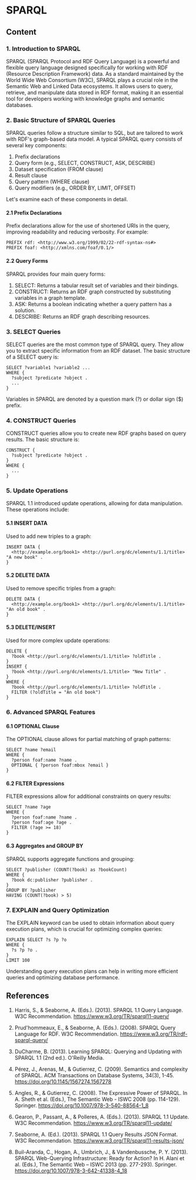 # SPARQL

## Content

### 1. Introduction to SPARQL

SPARQL (SPARQL Protocol and RDF Query Language) is a powerful and flexible query language designed specifically for working with RDF (Resource Description Framework) data. As a standard maintained by the World Wide Web Consortium (W3C), SPARQL plays a crucial role in the Semantic Web and Linked Data ecosystems. It allows users to query, retrieve, and manipulate data stored in RDF format, making it an essential tool for developers working with knowledge graphs and semantic databases.

### 2. Basic Structure of SPARQL Queries

SPARQL queries follow a structure similar to SQL, but are tailored to work with RDF's graph-based data model. A typical SPARQL query consists of several key components:

1. Prefix declarations
2. Query form (e.g., SELECT, CONSTRUCT, ASK, DESCRIBE)
3. Dataset specification (FROM clause)
4. Result clause
5. Query pattern (WHERE clause)
6. Query modifiers (e.g., ORDER BY, LIMIT, OFFSET)

Let's examine each of these components in detail.

#### 2.1 Prefix Declarations

Prefix declarations allow for the use of shortened URIs in the query, improving readability and reducing verbosity. For example:

```sparql
PREFIX rdf: <http://www.w3.org/1999/02/22-rdf-syntax-ns#>
PREFIX foaf: <http://xmlns.com/foaf/0.1/>
```

#### 2.2 Query Forms

SPARQL provides four main query forms:

1. SELECT: Returns a tabular result set of variables and their bindings.
2. CONSTRUCT: Returns an RDF graph constructed by substituting variables in a graph template.
3. ASK: Returns a boolean indicating whether a query pattern has a solution.
4. DESCRIBE: Returns an RDF graph describing resources.

### 3. SELECT Queries

SELECT queries are the most common type of SPARQL query. They allow you to extract specific information from an RDF dataset. The basic structure of a SELECT query is:

```sparql
SELECT ?variable1 ?variable2 ...
WHERE {
  ?subject ?predicate ?object .
  ...
}
```

Variables in SPARQL are denoted by a question mark (?) or dollar sign ($) prefix.

### 4. CONSTRUCT Queries

CONSTRUCT queries allow you to create new RDF graphs based on query results. The basic structure is:

```sparql
CONSTRUCT {
  ?subject ?predicate ?object .
}
WHERE {
  ...
}
```

### 5. Update Operations

SPARQL 1.1 introduced update operations, allowing for data manipulation. These operations include:

#### 5.1 INSERT DATA

Used to add new triples to a graph:

```sparql
INSERT DATA {
  <http://example.org/book1> <http://purl.org/dc/elements/1.1/title> "A new book" .
}
```

#### 5.2 DELETE DATA

Used to remove specific triples from a graph:

```sparql
DELETE DATA {
  <http://example.org/book1> <http://purl.org/dc/elements/1.1/title> "An old book" .
}
```

#### 5.3 DELETE/INSERT

Used for more complex update operations:

```sparql
DELETE {
  ?book <http://purl.org/dc/elements/1.1/title> ?oldTitle .
}
INSERT {
  ?book <http://purl.org/dc/elements/1.1/title> "New Title" .
}
WHERE {
  ?book <http://purl.org/dc/elements/1.1/title> ?oldTitle .
  FILTER (?oldTitle = "An old book")
}
```

### 6. Advanced SPARQL Features

#### 6.1 OPTIONAL Clause

The OPTIONAL clause allows for partial matching of graph patterns:

```sparql
SELECT ?name ?email
WHERE {
  ?person foaf:name ?name .
  OPTIONAL { ?person foaf:mbox ?email }
}
```

#### 6.2 FILTER Expressions

FILTER expressions allow for additional constraints on query results:

```sparql
SELECT ?name ?age
WHERE {
  ?person foaf:name ?name .
  ?person foaf:age ?age .
  FILTER (?age >= 18)
}
```

#### 6.3 Aggregates and GROUP BY

SPARQL supports aggregate functions and grouping:

```sparql
SELECT ?publisher (COUNT(?book) as ?bookCount)
WHERE {
  ?book dc:publisher ?publisher .
}
GROUP BY ?publisher
HAVING (COUNT(?book) > 5)
```

### 7. EXPLAIN and Query Optimization

The EXPLAIN keyword can be used to obtain information about query execution plans, which is crucial for optimizing complex queries:

```sparql
EXPLAIN SELECT ?s ?p ?o
WHERE {
  ?s ?p ?o .
}
LIMIT 100
```

Understanding query execution plans can help in writing more efficient queries and optimizing database performance.

## References

1. Harris, S., & Seaborne, A. (Eds.). (2013). SPARQL 1.1 Query Language. W3C Recommendation. https://www.w3.org/TR/sparql11-query/

2. Prud'hommeaux, E., & Seaborne, A. (Eds.). (2008). SPARQL Query Language for RDF. W3C Recommendation. https://www.w3.org/TR/rdf-sparql-query/

3. DuCharme, B. (2013). Learning SPARQL: Querying and Updating with SPARQL 1.1 (2nd ed.). O'Reilly Media.

4. Pérez, J., Arenas, M., & Gutierrez, C. (2009). Semantics and complexity of SPARQL. ACM Transactions on Database Systems, 34(3), 1-45. https://doi.org/10.1145/1567274.1567278

5. Angles, R., & Gutierrez, C. (2008). The Expressive Power of SPARQL. In A. Sheth et al. (Eds.), The Semantic Web - ISWC 2008 (pp. 114-129). Springer. https://doi.org/10.1007/978-3-540-88564-1_8

6. Gearon, P., Passant, A., & Polleres, A. (Eds.). (2013). SPARQL 1.1 Update. W3C Recommendation. https://www.w3.org/TR/sparql11-update/

7. Seaborne, A. (Ed.). (2013). SPARQL 1.1 Query Results JSON Format. W3C Recommendation. https://www.w3.org/TR/sparql11-results-json/

8. Buil-Aranda, C., Hogan, A., Umbrich, J., & Vandenbussche, P. Y. (2013). SPARQL Web-Querying Infrastructure: Ready for Action? In H. Alani et al. (Eds.), The Semantic Web – ISWC 2013 (pp. 277-293). Springer. https://doi.org/10.1007/978-3-642-41338-4_18
